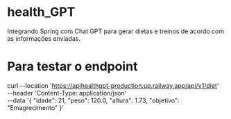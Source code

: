 # health_GPT
Integrando Spring com Chat GPT para gerar dietas e treinos de acordo com as informações enviadas.

# Para testar o endpoint

curl --location 'https://apihealthgpt-production.up.railway.app/api/v1/diet' \
--header 'Content-Type: application/json' \
--data '{
    "idade": 21,
    "peso": 120.0,
    "altura": 1.73,
    "objetivo": "Emagrecimento"
}'
